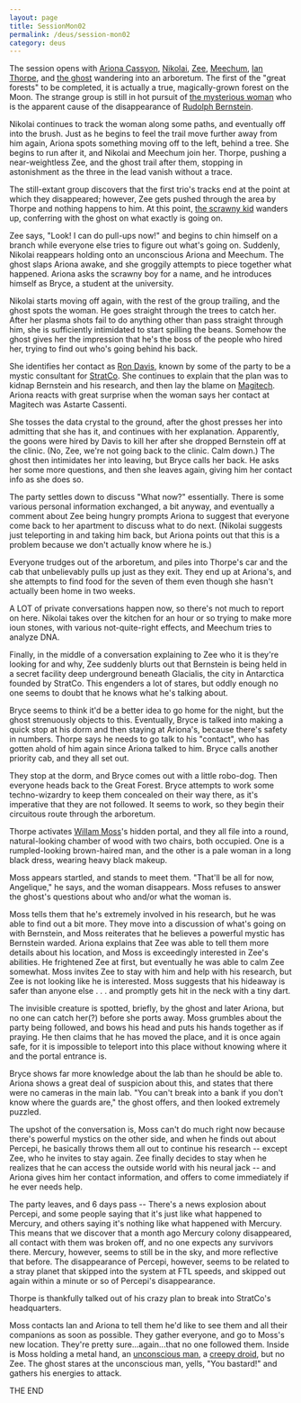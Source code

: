 ```yaml
---
layout: page
title: SessionMon02
permalink: /deus/session-mon02
category: deus
---
```

The session opens with [Ariona Cassyon](char-public-alex), [Nikolai](char-public-jon), [Zee](char-public-james), [Meechum](char-public-joey), [Ian Thorpe](char-public-aj), and [the ghost](char-public-allen) wandering into an arboretum.  The first of the "great forests" to be completed, it is actually a true, magically-grown forest on the Moon.   The strange group is still in hot pursuit of [the mysterious woman](npc-jasmine) who is the apparent cause of the disappearance of [Rudolph Bernstein](npc-bernstein). 

Nikolai continues to track the woman along some paths, and eventually off into the brush.  Just as he begins to feel the trail move further away from him again, Ariona spots something moving off to the left, behind a tree.  She begins to run after it, and Nikolai and Meechum join her.  Thorpe, pushing a near-weightless Zee, and the ghost trail after them, stopping in astonishment as the three in the lead vanish without a trace. 

The still-extant group discovers that the first trio's tracks end at the point at which they disappeared; however, Zee gets pushed through the area by Thorpe and nothing happens to him.  At this point, [the scrawny kid](char-public-andy) wanders up, conferring with the ghost on what exactly is going on. 

Zee says, "Look!  I can do pull-ups now!" and begins to chin himself on a branch while everyone else tries to figure out what's going on.  Suddenly, Nikolai reappears holding onto an unconscious Ariona and Meechum.  The ghost slaps Ariona awake, and she groggily attempts to piece together what happened.  Ariona asks the scrawny boy for a name, and he introduces himself as Bryce, a student at the university. 

Nikolai starts moving off again, with the rest of the group trailing, and the ghost spots the woman.  He goes straight through the trees to catch her.  After her plasma shots fail to do anything other than pass straight through him, she is sufficiently intimidated to start spilling the beans.  Somehow the ghost gives her the impression that he's the boss of the people who hired her, trying to find out who's going behind his back. 

She identifies her contact as [Ron Davis](npc-davis), known by some of the party to be a mystic consultant for [StratCo](org-strat-co).  She continues to explain that the plan was to kidnap Bernstein and his research, and then lay the blame on [Magitech](org-magitech).  Ariona reacts with great surprise when the woman says her contact at Magitech was Astarte Cassenti. 

She tosses the data crystal to the ground, after the ghost presses her into admitting that she has it, and continues with her explanation.  Apparently, the goons were hired by Davis to kill her after she dropped Bernstein off at the clinic.  (No, Zee, we're not going back to the clinic.  Calm down.)  The ghost then intimidates her into leaving, but Bryce calls her back.  He asks her some more questions, and then she leaves again, giving him her contact info as she does so. 

The party settles down to discuss "What now?" essentially.  There is some various personal information exchanged, a bit anyway, and eventually a comment about Zee being hungry prompts Ariona to suggest that everyone come back to her apartment to discuss what to do next.  (Nikolai suggests just teleporting in and taking him back, but Ariona points out that this is a problem because we don't actually know where he is.) 

Everyone trudges out of the arboretum, and piles into Thorpe's car and the cab that unbelievably pulls up just as they exit.  They end up at Ariona's, and she attempts to find food for the seven of them even though she hasn't actually been home in two weeks. 

A LOT of private conversations happen now, so there's not much to report on here.  Nikolai takes over the kitchen for an hour or so trying to make more ioun stones, with various not-quite-right effects, and Meechum tries to analyze DNA. 

Finally, in the middle of a conversation explaining to Zee who it is they're looking for and why, Zee suddenly blurts out that Bernstein is being held in a secret facility deep underground beneath Glacialis, the city in Antarctica founded by StratCo.  This engenders a lot of stares, but oddly enough no one seems to doubt that he knows what he's talking about. 

Bryce seems to think it'd be a better idea to go home for the night, but the ghost strenuously objects to this.  Eventually, Bryce is talked into making a quick stop at his dorm and then staying at Ariona's, because there's safety in numbers.  Thorpe says he needs to go talk to his &quot;contact&quot;, who has gotten ahold of him again since Ariona talked to him.  Bryce calls another priority cab, and they all set out. 

They stop at the dorm, and Bryce comes out with a little robo-dog.  Then everyone heads back to the Great Forest.  Bryce attempts to work some techno-wizardry to keep them concealed on their way there, as it's imperative that they are not followed.  It seems to work, so they begin their circuitous route through the arboretum. 

Thorpe activates [Willam Moss](npc-moss)'s hidden portal, and they all file into a round, natural-looking chamber of wood with two chairs, both occupied.  One is a rumpled-looking brown-haired man, and the other is a pale woman in a long black dress, wearing heavy black makeup. 

Moss appears startled, and stands to meet them.  "That'll be all for now, Angelique," he says, and the woman disappears.  Moss refuses to answer the ghost's questions about who and/or what the woman is. 

Moss tells them that he's extremely involved in his research, but he was able to find out a bit more.  They move into a discussion of what's going on with Bernstein, and Moss reiterates that he believes a powerful mystic has Bernstein warded.  Ariona explains that Zee was able to tell them more details about his location, and Moss is exceedingly interested in Zee's abilities.  He frightened Zee at first, but eventually he was able to calm Zee somewhat.  Moss invites Zee to stay with him and help with his research, but Zee is not looking like he is interested.  Moss suggests that his hideaway is safer than anyone else . . . and promptly gets hit in the neck with a tiny dart. 

The invisible creature is spotted, briefly, by the ghost and later Ariona, but no one can catch her(?) before she ports away.  Moss grumbles about the party being followed, and bows his head and puts his hands together as if praying.  He then claims that he has moved the place, and it is once again safe, for it is impossible to teleport into this place without knowing where it and the portal entrance is. 

Bryce shows far more knowledge about the lab than he should be able to.  Ariona shows a great deal of suspicion about this, and states that there were no cameras in the main lab.  "You can't break into a bank if you don't know where the guards are," the ghost offers, and then looked extremely puzzled. 

The upshot of the conversation is, Moss can't do much right now because there's powerful mystics on the other side, and when he finds out about Percepi, he basically throws them all out to continue his research -- except Zee, who he invites to stay again.  Zee finally decides to stay when he realizes that he can access the outside world with his neural jack -- and Ariona gives him her contact information, and offers to come immediately if he ever needs help. 

The party leaves, and 6 days pass -- There's a news explosion about Percepi, and some people saying that it's just like what happened to Mercury, and others saying it's nothing like what happened with Mercury.  This means that we discover that a month ago Mercury colony disappeared, all contact with them was broken off, and no one expects any survivors there.  Mercury, however, seems to still be in the sky, and more reflective that before.  The disappearance of Percepi, however, seems to be related to a stray planet that skipped into the system at FTL speeds, and skipped out again within a minute or so of Percepi's disappearance. 

Thorpe is thankfully talked out of his crazy plan to break into StratCo's headquarters. 

Moss contacts Ian and Ariona to tell them he'd like to see them and all their companions as soon as possible.  They gather everyone, and go to Moss's new location.  They're pretty sure...again...that no one followed them.  Inside is Moss holding a metal hand, an [unconscious man](npc-bryant), a [creepy droid](char-public-griffin), but no Zee.  The ghost stares at the unconscious man, yells, "You bastard!" and gathers his energies to attack.

THE END
